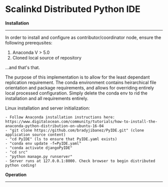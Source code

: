 Scalinkd Distributed Python IDE
===============================


**Installation**
************

In order to install and configure as contributor/coordinator node, ensure the following prerequsites:

1) Anaconda V > 5.0
2) Cloned local source of repository

...and that's that.

The purpose of this implementation is to allow for the least dependant replication requirement. The conda environment contains
heirarchical file orientation and package requirements, and allows for overriding entirely local processed configuration. Simply delete the conda env to rid the installation and all requirements entirely.

Linux installation and server initialization:

    - Follow Anaconda installation instructions here: https://www.digitalocean.com/community/tutorials/how-to-install-the-anaconda-python-distribution-on-ubuntu-16-04
    - "git clone https://github.com/bradyjibanez/PyIDE.git" (clone application source content)
    - "cd PyIDE" (ls to ensure that PyIDE.yaml exists)
    - "conda env update -f=PyIDE.yaml"
    - "conda activate djangoPyIDE"
    - "cd src"
    - "python manage.py runserver"
    - Server runs at 127.0.0.1:8000. Check browser to begin distributed python coding!

**Operation**
*********

